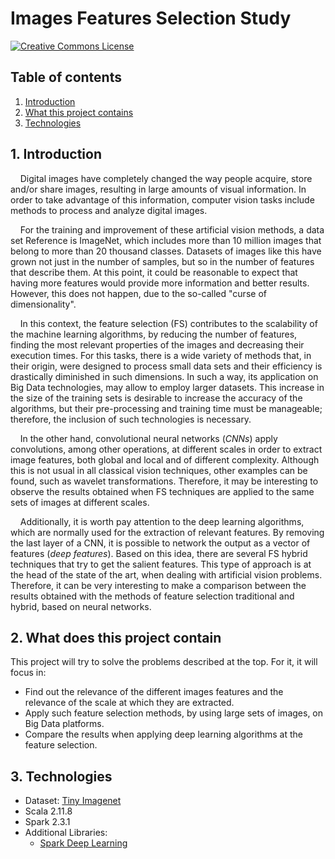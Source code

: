 # Images Features Selection Study

<a rel="license" href="http://creativecommons.org/licenses/by/4.0/">
  <img alt="Creative Commons License" style="border-width:0" src="https://i.creativecommons.org/l/by/4.0/88x31.png"/>
</a>

## Table of contents

1. [Introduction](#intro)
2. [What this project contains](#content)
3. [Technologies](#tech)

## <a name="intro"/>1. Introduction</a>

&nbsp;&nbsp;&nbsp;&nbsp;Digital images have completely changed the way people acquire, store and/or share images, 
resulting in large amounts of visual information. In order to take advantage of this information, computer vision tasks 
include methods to process and analyze digital images.

&nbsp;&nbsp;&nbsp;&nbsp;For the training and improvement of these artificial vision methods, a data set Reference is 
ImageNet, which includes more than 10 million images that belong to more than 20 thousand classes. Datasets of images 
like this have grown not just in the number of samples, but so in the number of features that describe them. At this 
point, it could be reasonable to expect that having more features would provide more information and better results. 
However, this does not happen, due to the so-called "curse of dimensionality".

&nbsp;&nbsp;&nbsp;&nbsp;In this context, the feature selection (FS) contributes to the scalability of the machine 
learning algorithms, by reducing the number of features, finding the most relevant properties of the images and 
decreasing their execution times. For this tasks, there is a wide variety of methods that, in their origin, were 
designed to process small data sets and their efficiency is drastically diminished in such dimensions. In such a way, 
its application on Big Data technologies, may allow to employ larger datasets. This increase in the size of the 
training sets is desirable to increase the accuracy of the algorithms, but their pre-processing and training time must 
be manageable; therefore, the inclusion of such technologies is necessary.

&nbsp;&nbsp;&nbsp;&nbsp;In the other hand, convolutional neural networks (_CNNs_) apply convolutions, among other 
operations, at different scales in order to extract image features, both global and local and of different complexity. 
Although this is not usual in all classical vision techniques, other examples can be found, such as wavelet 
transformations. Therefore, it may be interesting to observe the results obtained when FS techniques are applied to 
the same sets of images at different scales.

&nbsp;&nbsp;&nbsp;&nbsp;Additionally, it is worth pay attention to the deep learning algorithms, which are normally used 
for the extraction of relevant features. By removing the last layer of a CNN, it is possible to network the output as a 
vector of features (_deep features_). Based on this idea, there are several FS hybrid techniques that try to get the 
salient features. This type of approach is at the head of the state of the art, when dealing with artificial vision 
problems. Therefore, it can be very interesting to make a comparison between the results obtained with the methods of 
feature selection traditional and hybrid, based on neural networks.

## <a name="content"/>2. What does this project contain</a>

This project will try to solve the problems described at the top. For it, it will focus in:

- Find out the relevance of the different images features and the relevance of the scale at which they are extracted.
- Apply such feature selection methods, by using large sets of images, on Big Data platforms.
- Compare the results when applying deep learning algorithms at the feature selection.

## <a name="tech"/>3. Technologies</a>

- Dataset: [Tiny Imagenet](http://cs231n.stanford.edu/tiny-imagenet-200.zip) 
- Scala 2.11.8
- Spark 2.3.1
- Additional Libraries: 
    - [Spark Deep Learning](https://github.com/databricks/spark-deep-learning)


